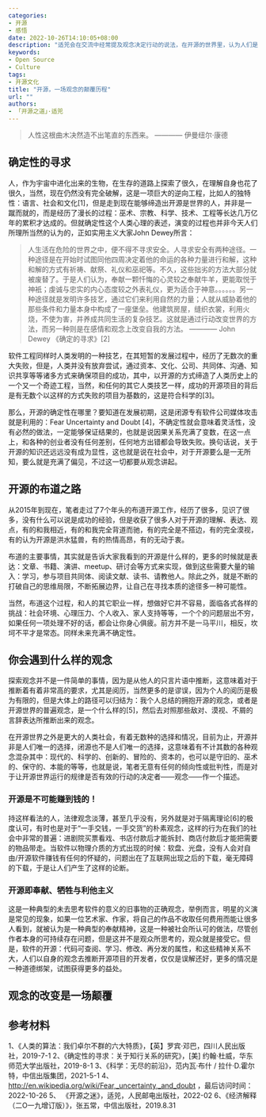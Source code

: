 ```yaml
---
categories:
- 开源
- 感悟
date: 2022-10-26T14:10:05+08:00
description: "适兕会在交流中经常提及观念决定行动的说法，在开源的世界里，认为人们是如何认识这个世界的，就会做出对应的行动，犹如现实生活中是否遵纪守法，友善待人是一个道理，在开源的世界做事，取决于人们对开源世界的认识，以及对这里的约定俗成、文化价值观、法律经济秩序、亲力亲为、财产分配等等的认知，一个抱着破坏心态的人，断然是不会成为开源的中坚力量的。"
keywords:
- Open Source
- Culture
tags:
- 开源文化
title: "开源，一场观念的颠覆历程"
url: ""
authors:
- 「开源之道」·适兕
---
```


> 人性这根曲木决然造不出笔直的东西来。
>     ———— 伊曼纽尔·康德 

## 确定性的寻求

人，作为宇宙中进化出来的生物，在生存的道路上探索了很久，在理解自身也花了很久，当然，现在仍然没有完全破解，这是一项巨大的逆向工程，比如人的独特性：语言、社会和文化[1]，但是走到现在能够缔造出开源是世界的人，并非是一蹴而就的，而是经历了漫长的过程：巫术、宗教、科学、技术、工程等长达几万亿年的累积才达成的。但就确定性这个人类心理的表述，演变的过程也并非今天人们所理所当然的认为的，正如实用主义大家John Dewey所言：

> 人生活在危险的世界之中，便不得不寻求安全。人寻求安全有两种途径。一种途径是在开始时试图同他四周决定着他的命运的各种力量进行和解，这种和解的方式有祈祷、献祭、礼仪和巫祀等。不久，这些拙劣的方法大部分就被废替了。于是人们认为，奉献一颗忏悔的心灵较之奉献牛羊，更能取悦于神衹；虔诚与忠实的内心态度较之外表礼仪，更为适合于神意。。。。。。另一种途径就是发明许多技艺，通过它们来利用自然的力量；人就从威胁着他的那些条件和力量本身中构成了一座堡垒。他建筑房屋，缝织衣裳，利用火烧，不使为害，并养成共同生活的复杂技艺。这就是通过行动改变世界的方法，而另一种则是在感情和观念上改变自我的方法。
>          ———— John Dewey 《确定的寻求》[2]

软件工程同样时人类发明的一种技艺，在其短暂的发展过程中，经历了无数次的重大失败，但是，人类并没有放弃尝试，通过资本、文化、公司、共同体、沟通、知识共享等等诸多方式来确保项目的成功，其中，以开源的方式缔造了人类历史上的一个又一个奇迹工程，当然，和任何的其它人类技艺一样，成功的开源项目的背后是有无数个以这样的方式失败的项目为基数的，这是符合科学的[3]。

那么，开源的确定性在哪里？要知道在发展初期，这是闭源专有软件公司媒体攻击就是利用的：Fear Uncertainty and Doubt [4]，不确定性就会意味着灵活性，没有必然的做法，一定能够保证结果的，也就是说因果关系充满了变数，在这一点上，和各种的创业者没有任何差别，任何地方出错都会导致失败。换句话说，关于开源的知识还远远没有成为显性，这也就是说在社会中，对于开源要么是一无所知，要么就是充满了偏见，不过这一切都要从观念讲起。

## 开源的布道之路

从2015年到现在，笔者走过了7个年头的布道开源工作，经历了很多，见识了很多，没有什么可以说是成功的经验，但是收获了很多人对于开源的理解、表达、观点，有的和我相近，有的和我完全背道而驰，有的完全是不搭边，有的完全漠视，有的认为开源是洪水猛兽，有的热情高昂，有的无动于衷。

布道的主要事情，其实就是告诉大家我看到的开源是什么样的，更多的时候就是表达：文章、书籍、演讲、meetup、研讨会等方式来实现，做到这些需要大量的输入：学习，参与项目共同体、阅读文献、读书、请教他人。除此之外，就是不断的打破自己的思维局限，不断拓展边界，让自己在寻找本质的途径多一种可能性。

当然，布道这个过程，和人的其它职业一样，想做好它并不容易，面临各式各样的挑战：社会环境、心理压力、个人收入、家人支持等等，一个个的问题层出不穷，如果任何一项处理不好的话，都会让你身心俱疲。前方并不是一马平川，相反，坎坷不平才是常态。同样未来充满不确定性。

## 你会遇到什么样的观念

探索观念并不是一件简单的事情，因为是从他人的只言片语中推断，这意味着对于推断着有着非常高的要求，尤其是阅历，当然更多的是谬误，因为个人的阅历是极为有限的，但是大体上的路径可以归结为：我个人总结的拥抱开源的观念，或者是开源世界的普遍观念，是一个什么样的[5]，然后去对照那些敌对、漠视、不屑的言辞表达所推断出来的观念。

在开源世界之外是更大的人类社会，有着无数种的选择和情况，目前为止，开源并非是人们唯一的选择，闭源也不是人们唯一的选择，这意味着有不计其数的各种观念混杂其中：现代的、科学的、创新的、冒险的、资本的，也可以是守旧的、巫术的、保守的、本能的等等，也就是说，笔者无意有任何的倾向性或批判性，而是对于让开源世界运行的规律是否有效的行动的决定者——观念——作一个描述。

### 开源是不可能赚到钱的！

持这样看法的人，法律观念淡薄，甚至几乎没有，另外就是对于隔离理论[6]的极度认可，有时也是对于“一手交钱，一手交货”的朴素观念，这样的行为在我们的社会中非常的普遍：进剧院买票看戏、书店付款后才能拆封、商店付款后才能把需要的物品带走。当软件以物理介质的方式出现的时候：软盘、光盘，没有人会对自由/开源软件赚钱有任何的怀疑的，问题出在了互联网出现之后的下载，毫无障碍的下载，于是让人们产生了这样的论断。

### 开源即奉献、牺牲与利他主义

这是一种典型的未去思考软件的意义的旧事物的正确观念，举例而言，明星的义演是常见的现象，如果一位艺术家、作家，将自己的作品不收取任何费用而能让很多人看到，就被认为是一种典型的奉献精神，这是一种被社会所认可的做法，尽管创作者本身的可持续存在问题，但是这并不是观众所思考的，观众就是接受它。但是，软件的开源：代码可查阅、学习、修改、再分发的属性，和这些精神关系不大，人们以自身的观念去推断开源项目的开发者，仅仅是误解还好，更多的情况是一种道德绑架，试图获得更多的益处。


## 观念的改变是一场颠覆

## 参考材料

1、《人类的算法：我们卓尔不群的六大特质》，【英】罗宾·邓巴，四川人民出版社，2019-7-1
2、《确定性的寻求：关于知行关系的研究》，[美] 约翰·杜威，华东师范大学出版社，2019-8-1
3、《科学：无尽的前沿》，范内瓦·布什 / 拉什·D.霍尔特，中信出版集团，2021-5-1
4、http://en.wikipedia.org/wiki/Fear,_uncertainty,_and_doubt ，最后访问时间：2022-10-26
5、 《开源之迷》，适兕，人民邮电出版社，2022-02
6、《经济解释（二O一九增订版）》，张五常，中信出版社，2019.8.31

